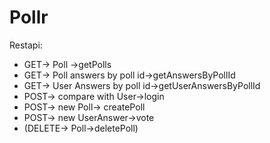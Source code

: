 # Pollr

Restapi:

- GET-> Poll ->getPolls
- GET-> Poll answers by poll id->getAnswersByPollId
- GET-> User Answers by poll id->getUserAnswersByPollId
- POST-> compare with User->login
- POST-> new Poll-> createPoll
- POST-> new UserAnswer->vote
- (DELETE-> Poll->deletePoll)

